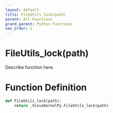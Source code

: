 ```yaml
---
layout: default
title: FileUtils_lock(path)
parent: All Functions
grand_parent: Python Functions
nav_order: 2
---
```


# FileUtils_lock(path)

Describe function here.

# Function Definition

```python
def FileUtils_lock(path):
    return _VisusKernelPy.FileUtils_lock(path)
```